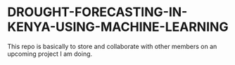 # DROUGHT-FORECASTING-IN-KENYA-USING-MACHINE-LEARNING
This repo is basically to store and collaborate with other members on an upcoming project I am doing.
